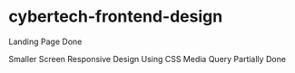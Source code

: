 # cybertech-frontend-design

Landing Page Done

 Smaller Screen Responsive Design Using CSS Media Query Partially Done
